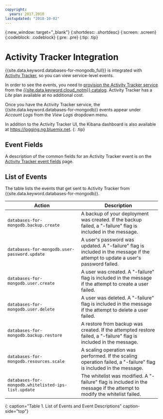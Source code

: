 ```yaml
---
copyright:
  years: 2017,2018
lastupdated: "2018-10-02"
---
```


{:new_window: target="_blank"}
{:shortdesc: .shortdesc}
{:screen: .screen}
{:codeblock: .codeblock}
{:pre: .pre}
{:tip: .tip}

# Activity Tracker Integration

{{site.data.keyword.databases-for-mongodb_full}} is integrated with  [Activity Tracker](https://console.{DomainName}/docs/services/cloud-activity-tracker/activity_tracker_ov.html#activity_tracker_ov), so you can view service-level events.

In order to see the events, you need to [provision the Activity Tracker service](https://console.{DomainName}/docs/services/cloud-activity-tracker/how-to/provision.html#provision) from the [{{site.data.keyword.cloud_notm}}  catalog](https://console.{DomainName}/catalog/services/activity-tracker). Activity Tracker has a _Lite_ plan available at no additional cost.

Once you have the Activity Tracker service, the {{site.data.keyword.databases-for-mongodb}} events appear under _Account Logs_ from the _View Logs_ dropdown menu. 

In addition to the Activity Tracker UI, the Kibana dashboard is also available at https://logging.ng.bluemix.net.
{: .tip}

## Event Fields
A description of the common fields for an Activity Tracker event is on the [Activity Tracker event fields](https://console.{DomainName}/docs/services/cloud-activity-tracker/at_event.html#at_event) page.

## List of Events

The table lists the events that get sent to Activity Tracker from {{site.data.keyword.databases-for-mongodb}}.

Action|Description
-------|-------
`databases-for-mongodb.backup.create`|A backup of your deployment was created. If the backup failed, a "-failure" flag is included in the message.
`databases-for-mongodb.user-password.update`|A user's password was updated. A "-failure" flag is included in the message if the attempt to update a user's password failed.
`databases-for-mongodb.user.create`|A user was created. A "-failure" flag is included in the message if the attempt to create a user failed.
`databases-for-mongodb.user.delete`|A user was deleted. A "-failure" flag is included in the message if the attempt to delete a user failed.
`databases-for-mongodb.backup.restore`|A restore from backup was created. If the attempted restore failed, a "-failure" flag is included in the message.
`databases-for-mongodb.resources.scale`|A scaling operation was performed. If the scaling operation failed, a "-failure" flag is included in the message.
`databases-for-mongodb.whitelisted-ips-list.update`|The whitelist was modified. A "-failure" flag is included in the message if the attempt to modify the whitelist failed.
{: caption="Table 1. List of Events and Event Descriptions" caption-side="top"}

